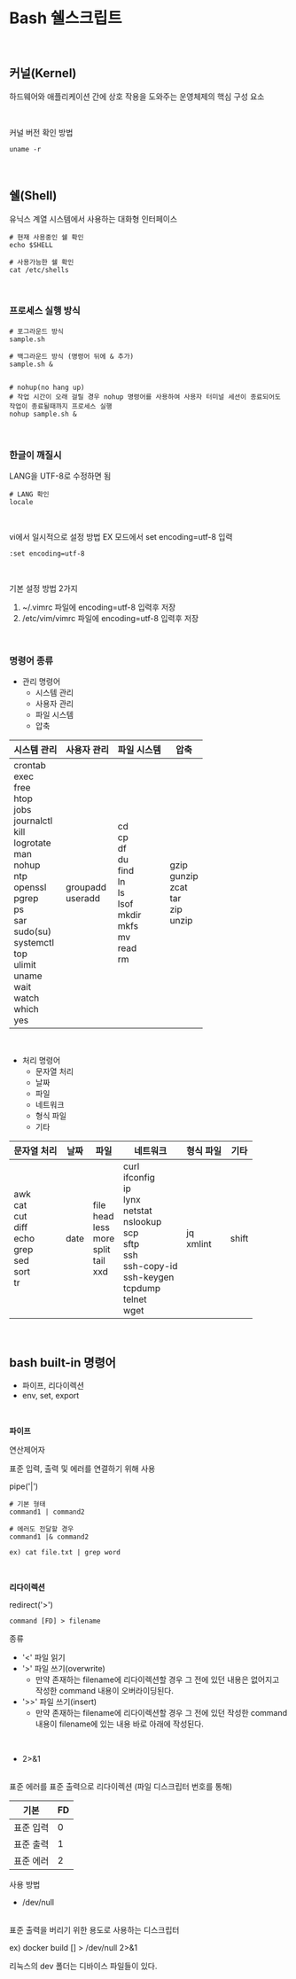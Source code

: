 # Bash 쉘스크립트

<br>

## 커널(Kernel)

하드웨어와 애플리케이션 간에 상호 작용을 도와주는 운영체제의 핵심 구성 요소

<br>

커널 버전 확인 방법
```
uname -r
```

<br>

## 쉘(Shell)

유닉스 계열 시스템에서 사용하는 대화형 인터페이스

```
# 현재 사용중인 쉘 확인
echo $SHELL

# 사용가능한 쉘 확인
cat /etc/shells
```

<br>

### 프로세스 실행 방식

```
# 포그라운드 방식
sample.sh

# 백그라운드 방식 (명령어 뒤에 & 추가)
sample.sh &


# nohup(no hang up)
# 작업 시간이 오래 걸릴 경우 nohup 명령어를 사용하여 사용자 터미널 세션이 종료되어도 작업이 종료될때까지 프로세스 실행
nohup sample.sh &

```

<br>

### 한글이 깨질시

LANG을 UTF-8로 수정하면 됨

```
# LANG 확인
locale
```

<br>

vi에서 일시적으로 설정 방법
EX 모드에서 set encoding=utf-8 입력
```
:set encoding=utf-8
```

<br>

기본 설정 방법 2가지
1. ~/.vimrc 파일에 encoding=utf-8 입력후 저장
2. /etc/vim/vimrc 파일에 encoding=utf-8 입력후 저장

<br>

### 명령어 종류

- 관리 명령어
  - 시스템 관리
  - 사용자 관리
  - 파일 시스템
  - 압축


|시스템 관리|사용자 관리|파일 시스템|압축|
|---|---|---|---|
|crontab <br> exec <br> free <br> htop <br> jobs <br> journalctl <br> kill <br> logrotate <br> man <br> nohup <br> ntp <br> openssl <br> pgrep <br> ps <br> sar <br> sudo(su) <br> systemctl <br> top <br> ulimit <br> uname <br> wait <br> watch <br> which <br> yes|groupadd <br> useradd|cd <br> cp <br> df <br> du <br> find <br> ln <br> ls <br> lsof <br> mkdir <br> mkfs <br> mv <br> read <br> rm|gzip <br> gunzip <br> zcat <br> tar <br> zip <br> unzip|

<br>

- 처리 명령어
  - 문자열 처리
  - 날짜
  - 파일
  - 네트워크
  - 형식 파일
  - 기타

|문자열 처리|날짜|파일|네트워크|형식 파일|기타|
|---|---|---|---|---|---|
|awk <br> cat <br> cut <br> diff <br> echo <br> grep <br> sed <br> sort <br> tr|date|file <br> head <br> less <br> more <br> split <br> tail <br> xxd|curl <br> ifconfig <br> ip <br> lynx <br> netstat <br> nslookup <br> scp <br> sftp <br> ssh <br> ssh-copy-id <br> ssh-keygen <br> tcpdump <br> telnet <br> wget|jq <br> xmlint|shift|


<br>

## bash built-in 명령어

- 파이프, 리다이렉션
- env, set, export

<br>

**파이프**

연산제어자

표준 입력, 출력 및 에러를 연결하기 위해 사용

pipe('|')

```
# 기본 형태
command1 | command2

# 에러도 전달할 경우
command1 |& command2

ex) cat file.txt | grep word
```

<br>

**리다이렉션**

redirect('>')



```
command [FD] > filename
```

종류
- '<' 파일 읽기
- '>' 파일 쓰기(overwrite)
    - 만약 존재하는 filename에 리다이렉션할 경우 그 전에 있던 내용은 없어지고 작성한 command 내용이 오버라이딩된다.
- '>>' 파일 쓰기(insert)
    - 만약 존재하는 filename에 리다이렉션할 경우 그 전에 있던 작성한 command 내용이 filename에 있는 내용 바로 아래에 작성된다.

<br>

- 2>&1
<br>
표준 에러를 표준 출력으로 리다이렉션 (파일 디스크립터 번호를 통해)

|기본|FD|
|---|---|
|표준 입력|0|
|표준 출력|1|
|표준 에러|2|

사용 방법

- /dev/null
<br>
표준 출력을 버리기 위한 용도로 사용하는 디스크립터

ex) docker build [] > /dev/null 2>&1

리눅스의 dev 폴더는 디바이스 파일들이 있다.
